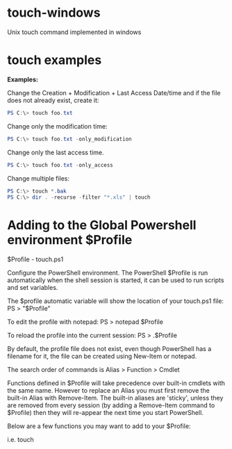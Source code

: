 # touch-windows
Unix touch command implemented in windows

# touch examples

**Examples:**

Change the Creation + Modification + Last Access Date/time and if the file does not already exist, create it:
```powershell
PS C:\> touch foo.txt
```
Change only the modification time:
```powershell
PS C:\> touch foo.txt -only_modification
```

Change only the last access time.
```powershell
PS C:\> touch foo.txt -only_access
```

Change multiple files:
```powershell
PS C:\> touch *.bak
PS C:\> dir . -recurse -filter "*.xls" | touch
```
# Adding to the Global Powershell environment $Profile
$Profile - touch.ps1

Configure the PowerShell environment.
The PowerShell $Profile is run automatically when the shell session is started, it can be used to run scripts and set variables.

The $profile automatic variable will show the location of your touch.ps1 file:
PS > "$Profile"

To edit the profile with notepad:
PS > notepad $Profile

To reload the profile into the current session:
PS > .$Profile

By default, the profile file does not exist, even though PowerShell has a filename for it, the file can be created using New-Item or notepad.

The search order of commands is Alias > Function > Cmdlet

Functions defined in $Profile will take precedence over built-in cmdlets with the same name. However to replace an Alias you must first remove the built-in Alias with Remove-Item. The built-in aliases are 'sticky', unless they are removed from every session (by adding a Remove-Item command to $Profile) then they will re-appear the next time you start PowerShell.

Below are a few functions you may want to add to your $Profile:

i.e. touch
